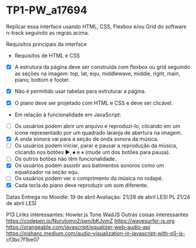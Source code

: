 # TP1-PW_a17694
Replicar essa interface usando HTML, CSS, Flexbox e/ou Grid do software n-track seguindo as regras acima.

Requisitos principais da interface
- Requisitos de HTML e CSS

- [x] A estrutura da página deve ser construída com flexbox ou grid seguindo as seções na imagem: top, lat, equ, middlewave, middle, right, main, piano, bottom e footer.

- [x] Não é permitido usar tabelas para estruturar a página.
- [x] O piano deve ser projetado com HTML e CSS e deve ser clicável.

- Em relação à funcionalidade em JavaScript:
- [ ] Os usuários podem abrir um arquivo e reproduzi-lo, clicando em um ícone representado por um quadrado laranja de abertura na imagem.
- [x] A onda sonora vai para a seção de onda sonora da música.
- [ ] Os usuários podem iniciar, parar e pausar a reprodução da música, clicando nos botões ▶, ⏹ e ⏸ (mude um dos botões para pausa).
- [ ] Os outros botões não têm funcionalidade.
- [x] Os usuários podem assistir aos batimentos sonoros como um equalizador na seção equ.
- [ ] Os usuários podem ver o comprimento da música no rodapé.
- [x] Cada tecla do piano deve reproduzir um som diferente.

Datas
Entrega no Moodle:
19 de abril
Avaliação:
21/28 de abril LESI PL
21/24 de abril LESI

P13 Links interessantes:
Howler.js
Tone
WadJS
Outras coisas interessantes
https://codepen.io/Nurutomo2/pen/bKJvmZ
https://wavesurfer-js.org
https://orangeable.com/javascript/equalizer-web-audio-api
https://nishanc.medium.com/audio-visualization-in-javascript-with-p5-js-
cf3bc7f1be07
